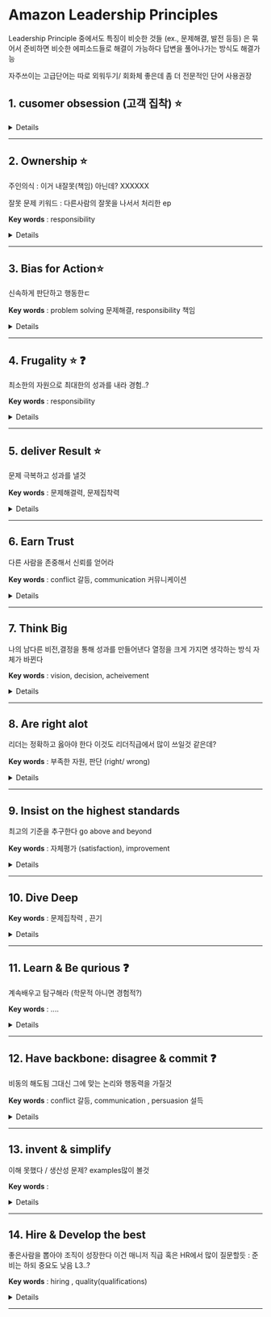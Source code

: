 # Amazon Leadership Principles 
Leadership Principle 중에서도 특징이 비슷한 것들 (ex., 문제해결, 발전 등등) 은 묶어서 준비하면 비슷한 에피소드들로 해결이 가능하다 답변을 풀어나가는 방식도 해결가능

자주쓰이는 고급단어는 따로 외워두기/ 회화체 좋은데 좀 더 전문적인 단어 사용권장


## 1. cusomer obsession (고객 집착) :star:
<details>
  <details>
  고객 만족도가 가장 중요

  문제유형 ) 
  <!-- direct questions  -->
  고객에게 필수 그 이상의 서비스를 한 경험 ( 성공경험)

  왜 고객이 중요한지 / 비즈니스에서 중요한지

  고객 집착의 비즈니스적 예시 (시장에서 고객집착으로 성공한 제품 혹은 회사예시)

  내가 경험한 고객 중심 서비스의 예시

  고객을 만족 / 불만족 시킨 경험 

  <!-- implicit questions : 대답이 고객만족도 -->
  제품이나 서비스에 가장 중요한 요소가 뭐라고 생각하나요?
  </details>

**Example Questions**
- Tell me about a time when you had to make a desicion about how to best serve a customer or group of customers
조교시험지 돌린경험
이니스프리 알바경험
- **상황** : 

- Tell me about a time when you didn't meet customer expectiations. What happened, and how did you deal with the situation?
**상황** : 
나는 사내 인트라넷을 리뉴얼 하는 과정에서 새로움에 익숙하지 않은 사원과의 갈등이있었지만 커뮤니케이션스킬로 해결한 경험이 있다 
나는 사내 resource manage program 을 웹 프로그램으로 만들어 배포하는 업무를 맡았는데 프로토타입을 다른 팀 들에게 보여주니까 매우 회의적이었다.

**갈등** :  그들은 이미 회사에서 20-30년간 같은 프로그램을 써왔고 새로운 변화를 불필요하다고 생각했다. 또 새로운 프로그램에 적응하는 것을 어려워 하고 두려워했다.
-처음에는 필요성을 강조하고 어떻게 사용하는지를 보여주려고 했지만 의견을 듣고 싶지 않아하는 태도에 어려움을 겼었다 이 때문에 초반에 개발 일정이 밀렸다

**해결** : 그래서 그들이 20-30년간 해온 일과 성취에 대해 인정하고 그들의 입장을 이해하고 관계를 말랑하게 만들기 위해(다른 표현없나,,) 시도했다. 회의뿐 만 아니라 그들과 coffeechat을 통해 그들의 이야기를 듣고 불편함을 편안한 분위기에서 듣고 requiremnets와 수정사항을 수집했다.
이렇게 관계를 쌓은 후에는 그들이 도와주려고 노력했고 이후에는 그들이 더 잘 이해하도록 시각적인 자료를 통해 설명했다. 미리 각 부서에서 사용하는 주요기능을 시뮬레이션 해 본후 화면 캡쳐를 하여 스토리보드를 만들어 배포했다. 또 개발 전에 목업을 회의에서 제시하여 그들이 이해하기 쉽게 했다.

**결과** : 이를 통해 초반에 지연되었던 개발을 해결 할 수 있었고 현재까지 70%의 리뉴얼이 진행 될 수 있었다. 또 다른 팀과의 관계 개선을 통해 다른 업무에서도 지원을 많이 받을 수 있었다. 이를 통해 문제의 기술적 해결 뿐만 아니라 이해관계자 / 고객 과의 신뢰와 관계도 중요한 요소임을 알고 커뮤니케이션 스킬을 증진시키기 위해서 노력했다~~ㄴ


- Who was your most difficult customer?

- How do you go about prioritizing customer needs when you are dealing with large number of customers? (대규모 고객)
- 
</details>

--------------------------------



## 2. Ownership :star:
  주인의식 : 이거 내잘못(책임) 아닌데? XXXXXX

  잘못 문제 키워드 : 다른사람의 잘못을 나서서 처리한 ep 

**Key words** : responsibility 

<details>

**Example Questions**

- Tell me about a time when you took on a task that was beyond your responsibilities
- Tell me about a time when you had to work on a task with unclear respoinsibilities
- Tell me about a time when you showed an initiative to work on a challenging project  ????
</details>

--------------------------------

## 3. Bias for Action:star:
  신속하게 판단하고 행동한ㄷ

**Key words**   : problem solving 문제해결, responsibility 책임
  <details>

 **Example Questions**
- Provide an example of when you took a calculated risk
- Describe a situation when you took the initiative to correct a problem or a mistake rather than waiting for someone else to do it
- Tell me about a time when you required some information from somebody else, but they weren't responsive. what did you do?
</details>

---------------------------------

## 4. Frugality :star: :question:
  최소한의 자원으로 최대한의 성과를 내라
  경험..?

**Key words** : responsibility 

<details>

**Example Questions**

- Describe a time when you had to rely on yourself to complete a task.
- Tell me about a time when you had to be frugal
- 
</details>

--------------------------------

## 5. deliver Result :star:
  문제 극복하고 성과를 낼것


**Key words**   :  문제해결력, 문제집착력
  <details>

 **Example Questions**
- Describe the most chanllenging situation in your life and how you handle it
- Give an example of time when you had to handle variety of assginment. What was outcome?
- Tell me about a time when your team gave up on something, but you pushed them to deliver result 
</details>


--------------------------------

## 6. Earn Trust 
  다른 사람을 존중해서 신뢰를 얻어라

 **Key words** : conflict 갈등, communication 커뮤니케이션

<details>

**Example Questions**

- Describe a time when you had to speak up in a difficult or uncomfortable environment. 
- 라울 에피 풀면 풀거 많겠네.. 이미 20년동안 같은 프로그램을 쓴 사원이었기 때문에 새로운 프로그램에 대해 협조적이지 않고 바꾸고 싶어하지 않았다. 최대한 visible presention 을 통해서 쉽게 이해하도록 communication skill / 의사소통에 있어서 열린자세를 유지 / 그 사람에 대한 공로를 인정하고 이해하는 자세 ==> 나를 존중하고 최대한 도와주려는 태도로 바뀜 + 성과 .. (actualization / replacement 60% 달성)

- What woudl you do to gain the trust of your team?
  학교 팀프..? team 에대한 신뢰..

- Tell me about a time when you had to tell a harsh truth to someone.
- 어려운데..
  
</details>

--------------------------------

## 7. Think Big
  나의 남다른 비전,결정을 통해 성과를 만들어낸다
  열정을 크게 가지면 생각하는 방식 자체가 바뀐다

**Key words**   : vision, decision, acheivement
  <details>

 **Example Questions**
- Tell me about your most significant professional acheivement
- Tell me about a time when you ad to make a bold and challenging decision
- Tell me about a time when your vision led to a great impact
</details>



--------------------------------
## 8. Are right alot
  리더는 정확하고 옳아야 한다
  이것도 리더직급에서 많이 쓰일것 같은데?

**Key words**  : 부족한 자원, 판단 (right/ wrong)
  <details> 

   **Example Questions**
  - Tell me about a time when you effectively use your judgement to solve a problem 
  - Tell me about a time when you had to work with insufficient information or incomplete data
  - Tell me about a time when you were wrong
  </details>

--------------------------------
## 9. Insist on the highest standards
  최고의 기준을 추구한다 go above and beyond

**Key words**   : 자체평가 (satisfaction), improvement
  <details>

 **Example Questions**
- Tell me about a time when you were dissatisfied with the quality of a project at work. What did you do to improve it?
- Tell me about a time when you motivated others to go above and beyond
- Describe a situation When you couldn't meet your stands and expections on a task
</details>

--------------------------------
## 10. Dive Deep 

**Key words**   : 문제집착력 , 끈기
  <details>

 **Example Questions**
- Tell me about the most complicated problem you've had to deal with
- Give me an exapmle of when you utilized in-depth data to develop solution
  : ML 추천알고리즘 비교 / history & 3가지 방법 구현 / 깊은 이해

- Tell me about something that you have learned in your role

</details>


--------------------------------
## 11. Learn & Be qurious :question:
  계속배우고 탐구해라 (학문적 아니면 경험적?)

**Key words**   : ....
  <details>

 **Example Questions**
- Tell me about an important lesson you learned over the past year (작년 교훈)
- Tell me about a situation or experience you went through that changed your way of thinking (사고 변화)
- Tell me about a time when you made a smarter decision with the help of your curiousity (호기심에 변화가 될 결정?)

</details>


--------------------------------
## 12. Have backbone: disagree & commit :question:
  비동의 해도됨 그대신 그에 맞는 논리와 행동력을 가질것


**Key words**   : conflict 갈등, communication , persuasion 설득 
  <details>

 **Example Questions**
- Tell me a time when you disagree with the approach of a team member 
- Give me an example of somehting you believe in that nobody else does
- Tell me about an unpopular decision of yours

</details>


--------------------------------
## 13. invent & simplify
  이해 못했다 / 생산성 문제? examples많이 볼것

**Key words**   : 
  <details>

 **Example Questions**
- Describe a time when  you found a simple solution to a complex problem.(공모전에서 시간 없는데 ui 완성도 너무 떨어짐 화면 구성에 메인이미지 화질 높이고 slider 넣어서 완성도 높이게)
- Tell me about a time when you invented somthing
- Tell me about a time when you tried to simplify a process but failed. what woulde you have done differently?
</details>


--------------------------------
## 14. Hire & Develop the best
  좋은사람을 뽑아야 조직이 성장한다
  이건 매니저 직급 혹은 HR에서 많이 질문할듯 : 준비는 하되 중요도 낮음
  L3..?

**Key words**   :  hiring , quality(qualifications) 
  <details>

 **Example Questions**
- Tell me about a time when you mentored someone 
- Tell me about a time when you made a bad hire. When did you figure it out, and what did you do?
- What qualities do you look for in potential candidates when making hiring decisions?
</details>


--------------------------------
<!-- 이력서,, 몇번 써보니까 진짜 이제 많이 좋아졌다
그래도 가끔 보면서 계속 수정하기


기본 면접질문 고민하기


주도적인 initiative
initiate 초래하다 시작하다
주도하다 lead


initiate / lead / change -->

<!-- https://www.levels.fyi/blog/amazon-leadership-principles.html -->
